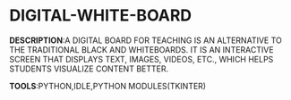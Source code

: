 # DIGITAL-WHITE-BOARD
**DESCRIPTION**:A DIGITAL BOARD FOR TEACHING IS AN ALTERNATIVE TO THE TRADITIONAL BLACK AND WHITEBOARDS. IT IS AN INTERACTIVE SCREEN THAT DISPLAYS TEXT, IMAGES, VIDEOS, ETC., WHICH HELPS STUDENTS VISUALIZE CONTENT BETTER.



**TOOLS**:PYTHON,IDLE,PYTHON MODULES(TKINTER)
